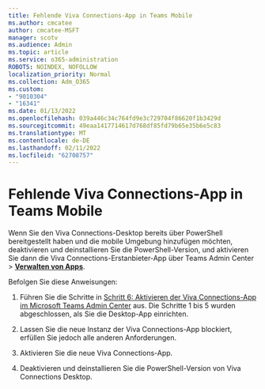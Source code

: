 ```yaml
---
title: Fehlende Viva Connections-App in Teams Mobile
ms.author: cmcatee
author: cmcatee-MSFT
manager: scotv
ms.audience: Admin
ms.topic: article
ms.service: o365-administration
ROBOTS: NOINDEX, NOFOLLOW
localization_priority: Normal
ms.collection: Adm_O365
ms.custom:
- "9010304"
- "16341"
ms.date: 01/13/2022
ms.openlocfilehash: 039a446c34c764fd9e3c729704f86620f1b3429d
ms.sourcegitcommit: 49eaa1417714617d768df85fd79b65e35b6e5c83
ms.translationtype: MT
ms.contentlocale: de-DE
ms.lasthandoff: 02/11/2022
ms.locfileid: "62708757"
---
```

# <a name="missing-the-viva-connections-app-in-teams-mobile"></a>Fehlende Viva Connections-App in Teams Mobile

Wenn Sie den Viva Connections-Desktop bereits über PowerShell bereitgestellt haben und die mobile Umgebung hinzufügen möchten, deaktivieren und deinstallieren Sie die PowerShell-Version, und aktivieren Sie dann die Viva Connections-Erstanbieter-App über Teams Admin Center > [**Verwalten von Apps**](https://admin.teams.microsoft.com/policies/manage-apps).

Befolgen Sie diese Anweisungen:  

1. Führen Sie die Schritte in [Schritt 6: Aktivieren der Viva Connections-App im Microsoft Teams Admin Center](https://docs.microsoft.com/viva/connections/guide-to-setting-up-viva-connections#step-6-enable-the-viva-connections-app-in-the-microsoft-teams-admin-center) aus. Die Schritte 1 bis 5 wurden abgeschlossen, als Sie die Desktop-App einrichten.

1. Lassen Sie die neue Instanz der Viva Connections-App blockiert, erfüllen Sie jedoch alle anderen Anforderungen.  

1. Aktivieren Sie die neue Viva Connections-App.  

1. Deaktivieren und deinstallieren Sie die PowerShell-Version von Viva Connections Desktop.
